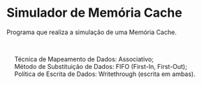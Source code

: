<html>
<head>
  <h1>Simulador de Memória Cache</h1>
</head>
<body>
  <p>Programa que realiza a simulação de uma Memória Cache. </p> <br>
  <p>&emsp; Técnica de Mapeamento de Dados: Associativo; <br>
     &emsp; Método de Substituição de Dados: FIFO (First-In, First-Out); <br>
     &emsp; Política de Escrita de Dados: Writethrough (escrita em ambas). <br>
</body>
</html>
